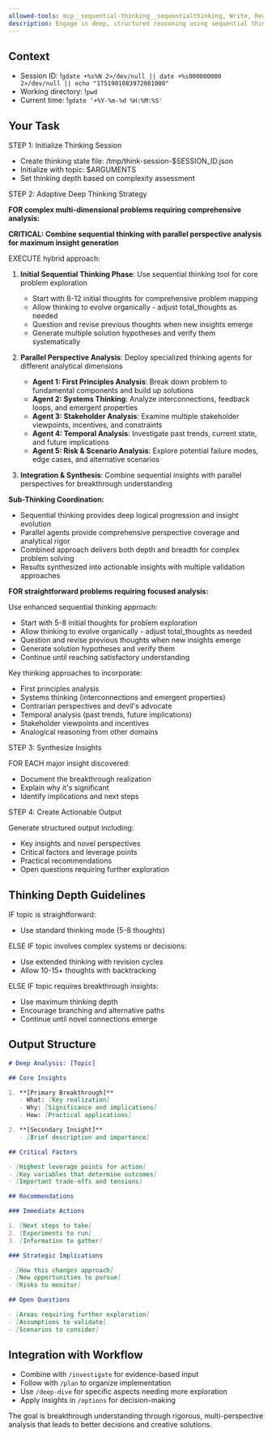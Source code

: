 ```yaml
---
allowed-tools: mcp__sequential-thinking__sequentialthinking, Write, Read, Bash(gdate:*)
description: Engage in deep, structured reasoning using sequential thinking
---
```


## Context

- Session ID: !`gdate +%s%N 2>/dev/null || date +%s000000000 2>/dev/null || echo "1751901083972081000"`
- Working directory: !`pwd`
- Current time: !`gdate '+%Y-%m-%d %H:%M:%S'`

## Your Task

STEP 1: Initialize Thinking Session

- Create thinking state file: /tmp/think-session-$SESSION_ID.json
- Initialize with topic: $ARGUMENTS
- Set thinking depth based on complexity assessment

STEP 2: Adaptive Deep Thinking Strategy

**FOR complex multi-dimensional problems requiring comprehensive analysis:**

**CRITICAL: Combine sequential thinking with parallel perspective analysis for maximum insight generation**

EXECUTE hybrid approach:

1. **Initial Sequential Thinking Phase**: Use sequential thinking tool for core problem exploration
   - Start with 8-12 initial thoughts for comprehensive problem mapping
   - Allow thinking to evolve organically - adjust total_thoughts as needed
   - Question and revise previous thoughts when new insights emerge
   - Generate multiple solution hypotheses and verify them systematically

2. **Parallel Perspective Analysis**: Deploy specialized thinking agents for different analytical dimensions
   - **Agent 1: First Principles Analysis**: Break down problem to fundamental components and build up solutions
   - **Agent 2: Systems Thinking**: Analyze interconnections, feedback loops, and emergent properties
   - **Agent 3: Stakeholder Analysis**: Examine multiple stakeholder viewpoints, incentives, and constraints
   - **Agent 4: Temporal Analysis**: Investigate past trends, current state, and future implications
   - **Agent 5: Risk & Scenario Analysis**: Explore potential failure modes, edge cases, and alternative scenarios

3. **Integration & Synthesis**: Combine sequential insights with parallel perspectives for breakthrough understanding

**Sub-Thinking Coordination:**

- Sequential thinking provides deep logical progression and insight evolution
- Parallel agents provide comprehensive perspective coverage and analytical rigor
- Combined approach delivers both depth and breadth for complex problem solving
- Results synthesized into actionable insights with multiple validation approaches

**FOR straightforward problems requiring focused analysis:**

Use enhanced sequential thinking approach:

- Start with 5-8 initial thoughts for problem exploration
- Allow thinking to evolve organically - adjust total_thoughts as needed
- Question and revise previous thoughts when new insights emerge
- Generate solution hypotheses and verify them
- Continue until reaching satisfactory understanding

Key thinking approaches to incorporate:

- First principles analysis
- Systems thinking (interconnections and emergent properties)
- Contrarian perspectives and devil's advocate
- Temporal analysis (past trends, future implications)
- Stakeholder viewpoints and incentives
- Analogical reasoning from other domains

STEP 3: Synthesize Insights

FOR EACH major insight discovered:

- Document the breakthrough realization
- Explain why it's significant
- Identify implications and next steps

STEP 4: Create Actionable Output

Generate structured output including:

- Key insights and novel perspectives
- Critical factors and leverage points
- Practical recommendations
- Open questions requiring further exploration

## Thinking Depth Guidelines

IF topic is straightforward:

- Use standard thinking mode (5-8 thoughts)

ELSE IF topic involves complex systems or decisions:

- Use extended thinking with revision cycles
- Allow 10-15+ thoughts with backtracking

ELSE IF topic requires breakthrough insights:

- Use maximum thinking depth
- Encourage branching and alternative paths
- Continue until novel connections emerge

## Output Structure

```markdown
# Deep Analysis: [Topic]

## Core Insights

1. **[Primary Breakthrough]**
   - What: [Key realization]
   - Why: [Significance and implications]
   - How: [Practical applications]

2. **[Secondary Insight]**
   - [Brief description and importance]

## Critical Factors

- [Highest leverage points for action]
- [Key variables that determine outcomes]
- [Important trade-offs and tensions]

## Recommendations

### Immediate Actions

1. [Next steps to take]
2. [Experiments to run]
3. [Information to gather]

### Strategic Implications

- [How this changes approach]
- [New opportunities to pursue]
- [Risks to monitor]

## Open Questions

- [Areas requiring further exploration]
- [Assumptions to validate]
- [Scenarios to consider]
```

## Integration with Workflow

- Combine with `/investigate` for evidence-based input
- Follow with `/plan` to organize implementation
- Use `/deep-dive` for specific aspects needing more exploration
- Apply insights in `/options` for decision-making

The goal is breakthrough understanding through rigorous, multi-perspective analysis that leads to better decisions and creative solutions.
